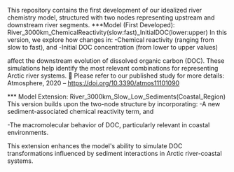 This repository contains the first development of our idealized river chemistry model, structured with two nodes representing upstream and downstream river segments.
***Model (First Developed):
River_3000km_ChemicalReactivity(slow:fast)_InitialDOC(lower:upper)
 In this version, we explore how changes in:
-Chemical reactivity (ranging from slow to fast), and
-Initial DOC concentration (from lower to upper values)

affect the downstream evolution of dissolved organic carbon (DOC). These simulations help identify the most relevant combinations for representing Arctic river systems.
 📄 Please refer to our published study for more details:
 Atmosphere, 2020 – https://doi.org/10.3390/atmos11101090

*** Model Extension:
River_3000km_Slow_Low_Sediments(Coastal_Region)
 This version builds upon the two-node structure by incorporating:
-A new sediment-associated chemical reactivity term, and


-The macromolecular behavior of DOC, particularly relevant in coastal environments.


This extension enhances the model's ability to simulate DOC transformations influenced by sediment interactions in Arctic river-coastal systems.
